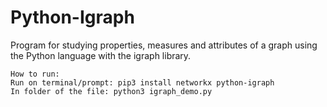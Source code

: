 # Python-Igraph

Program for studying properties, measures and attributes of a graph using the Python language with the igraph library.

    How to run:
    Run on terminal/prompt: pip3 install networkx python-igraph
    In folder of the file: python3 igraph_demo.py
